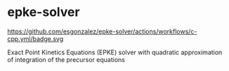# epke-solver

https://github.com/esgonzalez/epke-solver/actions/workflows/c-cpp.yml/badge.svg


Exact Point Kinetics Equations (EPKE) solver with quadratic approximation of integration of the precursor equations
